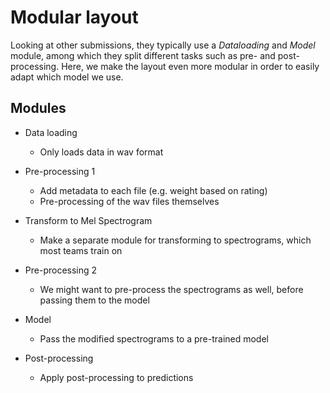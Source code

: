 # Modular layout

Looking at other submissions, they typically use a *Dataloading* and *Model* module, among which they split different tasks such as pre- and post-processing. Here, we make the layout even more modular in order to easily adapt which model we use. 

## Modules
- Data loading
    - Only loads data in wav format

- Pre-processing 1
    - Add metadata to each file (e.g. weight based on rating)
    - Pre-processing of the wav files themselves

- Transform to Mel Spectrogram
    - Make a separate module for transforming to spectrograms, which most teams train on

- Pre-processing 2
    - We might want to pre-process the spectrograms as well, before passing them to the model

- Model
    - Pass the modified spectrograms to a pre-trained model

- Post-processing
    - Apply post-processing to predictions

